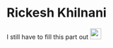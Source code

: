 # Rickesh Khilnani
I still have to fill this part out 
<img src="https://external-content.duckduckgo.com/iu/?u=https%3A%2F%2Fdiscordemoji.com%2Fassets%2Femoji%2F3613_WazowskiStare.png&f=1&nofb=1" alt='' width=25 height=25>
